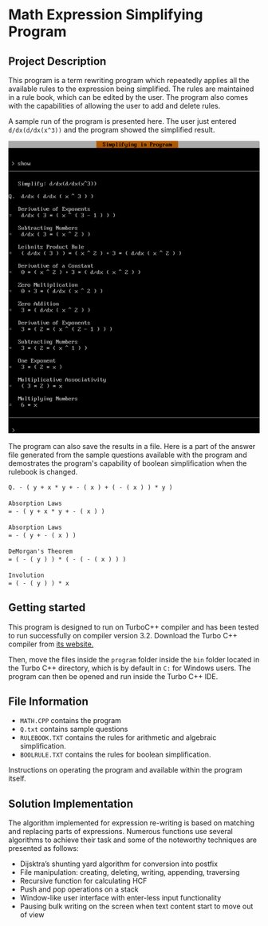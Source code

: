 # Math Expression Simplifying Program

## Project Description

This program is a term rewriting program which repeatedly applies all the available rules to the expression being simplified. The rules are maintained in a rule book, which can be edited by the user. The program also comes with the capabilities of allowing the user to add and delete rules. 

A sample run of the program is presented here. The user just entered `d/dx(d/dx(x^3))` and the program showed the simplified result.

![Sample image of the program](https://github.com/utsavm9/MathExpressionCPP/blob/master/sampleImg.png)

The program can also save the results in a file. Here is a part of the answer file generated from the sample questions available with the program and demostrates the program's capability of boolean simplification when the rulebook is changed.

    Q. - ( y + x * y + - ( x ) + ( - ( x ) ) * y )
    
    Absorption Laws
    = - ( y + x * y + - ( x ) )
    
    Absorption Laws
    = - ( y + - ( x ) )
    
    DeMorgan's Theorem
    = ( - ( y ) ) * ( - ( - ( x ) ) )
    
    Involution
    = ( - ( y ) ) * x


## Getting started 
This program is designed to run on TurboC++ compiler and has been tested to run successfully on compiler version 3.2. Download the Turbo C++ compiler from [its website.](https://developerinsider.co/download-turbo-c-for-windows-7-8-8-1-and-windows-10-32-64-bit-full-screen/)

Then, move the files inside the `program` folder inside the `bin` folder located in the Turbo C++ directory, which is by default in `C:` for Windows users. The program can then be opened and run inside the Turbo C++ IDE.

## File Information
* `MATH.CPP` contains the program
* `Q.txt` contains sample questions
* `RULEBOOK.TXT` contains the rules for arithmetic and algebraic simplification.
* `BOOLRULE.TXT` contains the rules for boolean simplification.

Instructions on operating the program and available within the program itself.

## Solution Implementation
The algorithm implemented for expression re-writing is based on matching and replacing parts of expressions. Numerous functions use several algorithms to achieve their task and some of the noteworthy techniques are presented as follows:

* Dijsktra’s shunting yard algorithm for conversion into postfix
* File manipulation: creating, deleting, writing, appending, traversing
* Recursive function for calculating HCF
* Push and pop operations on a stack
* Window-like user interface with enter-less input functionality
* Pausing bulk writing on the screen when text content start to move out of view
